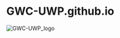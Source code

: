 # GWC-UWP.github.io
![GWC-UWP_logo](https://github.com/gavindonna/GWC-UWP.github.io/assets/29665784/aa2ac51d-943e-4a0d-8488-e0039556b439)
